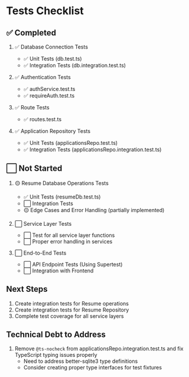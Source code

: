 # Tests Checklist

## ✅ Completed

1. ✅ Database Connection Tests
   - ✅ Unit Tests (db.test.ts)
   - ✅ Integration Tests (db.integration.test.ts)

2. ✅ Authentication Tests
   - ✅ authService.test.ts
   - ✅ requireAuth.test.ts

3. ✅ Route Tests
   - ✅ routes.test.ts

4. ✅ Application Repository Tests
   - ✅ Unit Tests (applicationsRepo.test.ts)
   - ✅ Integration Tests (applicationsRepo.integration.test.ts)

## ⬜ Not Started

1. 🟡 Resume Database Operations Tests
   - ✅ Unit Tests (resumeDb.test.ts)
   - ⬜ Integration Tests
   - 🟡 Edge Cases and Error Handling (partially implemented)

2. ⬜ Service Layer Tests
   - ⬜ Test for all service layer functions
   - ⬜ Proper error handling in services

3. ⬜ End-to-End Tests
   - ⬜ API Endpoint Tests (Using Supertest)
   - ⬜ Integration with Frontend

## Next Steps

1. Create integration tests for Resume operations
2. Create integration tests for Resume Repository
3. Complete test coverage for all service layers

## Technical Debt to Address

1. Remove `@ts-nocheck` from applicationsRepo.integration.test.ts and fix TypeScript typing issues properly
   - Need to address better-sqlite3 type definitions
   - Consider creating proper type interfaces for test fixtures
      
      
